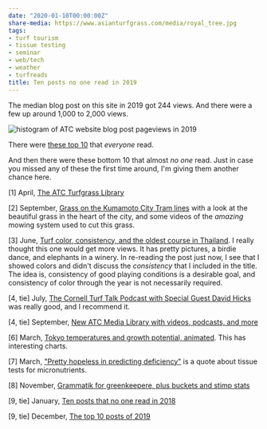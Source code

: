 ```yaml
---
date: "2020-01-10T00:00:00Z"
share-media: https://www.asianturfgrass.com/media/royal_tree.jpg
tags:
- turf tourism
- tissue testing
- seminar
- web/tech
- weather
- turfreads
title: Ten posts no one read in 2019
---
```


The median blog post on this site in 2019 got 244 views. And there were a few up around 1,000 to 2,000 views.

![histogram of ATC website blog post pageviews in 2019](/media/2019_no_read_histogram.png)

There were [these top 10](https://www.asianturfgrass.com/2019-12-26-top-blog-posts-2019/) that *everyone* read. 

And then there were these bottom 10 that almost *no one* read. Just in case you missed any of these the first time around, I'm giving them another chance here.

[1] April, [The ATC Turfgrass Library](https://www.asianturfgrass.com/2019-04-09-atc-turfgrass-library/)

[2] September, [Grass on the Kumamoto City Tram lines](https://www.asianturfgrass.com/2019-09-07-kumamoto-city-tram-grass/) with a look at the beautiful grass in the heart of the city, and some videos of the *amazing* mowing system used to cut this grass.

[3] June, [Turf color, consistency, and the oldest course in Thailand](https://www.asianturfgrass.com/2019-06-05-turf-consistency-color/). I really thought this one would get more views. It has pretty pictures, a birdie dance, and elephants in a winery. In re-reading the post just now, I see that I showed colors and didn't discuss the *consistency* that I included in the title. The idea is, consistency of good playing conditions is a desirable goal, and consistency of color through the year is not necessarily required.

[4, tie] July, [The Cornell Turf Talk Podcast with Special Guest David Hicks](https://www.asianturfgrass.com/2019-07-10-cornell-turf-talk-with-david-hicks/) was really good, and I recommend it.

[4, tie] September, [New ATC Media Library with videos, podcasts, and more](https://www.asianturfgrass.com/2019-09-28-videos-podcasts-more-media-library/)

[6] March, [Tokyo temperatures and growth potential, animated](https://www.asianturfgrass.com/2019-03-10-tokyo-temperature-gp-animated/). This has interesting charts.

[7] March, ["Pretty hopeless in predicting deficiency"](https://www.asianturfgrass.com/2019-03-05-hopeless-in-predicting-deficiency/) is a quote about tissue tests for micronutrients.

[8] November, [Grammatik for greenkeepere, plus buckets and stimp stats](https://www.asianturfgrass.com/2019-11-12-grammatik-for-greenkeepere/)

[9, tie] January, [Ten posts that no one read in 2018](https://www.asianturfgrass.com/2019-01-27-ten-posts-no-one-read-2018/) 

[9, tie] December, [The top 10 posts of 2019](https://www.asianturfgrass.com/2019-12-26-top-blog-posts-2019/)



